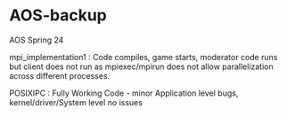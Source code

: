 # AOS-backup
AOS Spring 24

mpi_implementation1 : Code compiles, game starts, moderator code runs but client does not run as mpiexec/mpirun does not allow parallelization across different processes.

POSIXIPC : Fully Working Code - minor Application level bugs, kernel/driver/System level no issues
